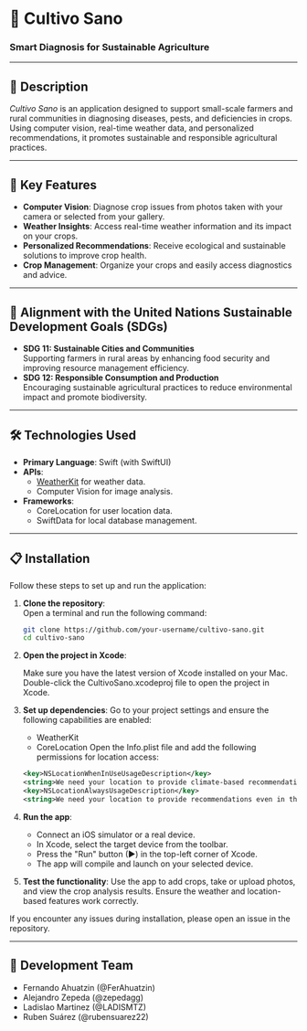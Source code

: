 # 🌱 Cultivo Sano

### **Smart Diagnosis for Sustainable Agriculture**

---

## 📖 **Description**
*Cultivo Sano* is an application designed to support small-scale farmers and rural communities in diagnosing diseases, pests, and deficiencies in crops. Using computer vision, real-time weather data, and personalized recommendations, it promotes sustainable and responsible agricultural practices.

---

## 🚀 **Key Features**
- **Computer Vision**: Diagnose crop issues from photos taken with your camera or selected from your gallery.  
- **Weather Insights**: Access real-time weather information and its impact on your crops.  
- **Personalized Recommendations**: Receive ecological and sustainable solutions to improve crop health.  
- **Crop Management**: Organize your crops and easily access diagnostics and advice.  

---

## 🎯 **Alignment with the United Nations Sustainable Development Goals (SDGs)**
- **SDG 11: Sustainable Cities and Communities**  
   Supporting farmers in rural areas by enhancing food security and improving resource management efficiency.  
- **SDG 12: Responsible Consumption and Production**  
   Encouraging sustainable agricultural practices to reduce environmental impact and promote biodiversity.

---

## 🛠️ **Technologies Used**
- **Primary Language**: Swift (with SwiftUI)  
- **APIs**:  
  - [WeatherKit](https://developer.apple.com/weatherkit/) for weather data.  
  - Computer Vision for image analysis.  
- **Frameworks**:  
  - CoreLocation for user location data.  
  - SwiftData for local database management.  

---

## 📋 Installation

Follow these steps to set up and run the application:

1. **Clone the repository**:  
   Open a terminal and run the following command:  
   ```bash
   git clone https://github.com/your-username/cultivo-sano.git
   cd cultivo-sano
2. **Open the project in Xcode**:

    Make sure you have the latest version of Xcode installed on your Mac.
    Double-click the CultivoSano.xcodeproj file to open the project in Xcode.
   
3. **Set up dependencies**:
    Go to your project settings and ensure the following capabilities are enabled:
    - WeatherKit
    - CoreLocation
    Open the Info.plist file and add the following permissions for location access:
   ```XML
   <key>NSLocationWhenInUseUsageDescription</key>
   <string>We need your location to provide climate-based recommendations.</string>
   <key>NSLocationAlwaysUsageDescription</key>
   <string>We need your location to provide recommendations even in the background.</string>
4. **Run the app**:

    - Connect an iOS simulator or a real device.
    - In Xcode, select the target device from the toolbar.
    - Press the "Run" button (▶) in the top-left corner of Xcode.
    - The app will compile and launch on your selected device.
      
5. **Test the functionality**:
Use the app to add crops, take or upload photos, and view the crop analysis results.
Ensure the weather and location-based features work correctly.

If you encounter any issues during installation, please open an issue in the repository.

---

## 🌟 Development Team
- Fernando Ahuatzin (@FerAhuatzin) 
- Alejandro Zepeda (@zepedagg)
- Ladislao Martinez (@LADISMTZ)
- Ruben Suárez (@rubensuarez22)

